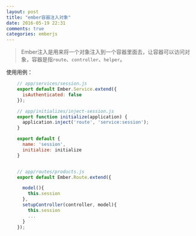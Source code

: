 ```yaml
---
layout: post
title: "ember容器注入对象"
date: 2016-05-19 22:31
comments: true
categories: emberjs
---
```

> Ember注入是用来将一个对象注入到一个容器里面去，让容器可以访问对象，容器是指``route``、``controller``、``helper``。

使用用例：

```js
    // app/services/session.js
    export default Ember.Service.extend({
      isAuthenticated: false
    });

    // app/initializes/inject-session.js
    export function initialize(application) {
      application.inject('route', 'service:session');
    }

    export default {
      name: 'session',
      initialize: initialize
    }


    // app/routes/products.js
    export default Ember.Route.extend({

      model(){
        this.session
      },
      setupController(controller, model){
        this.session
        ...
      }
    });
```



